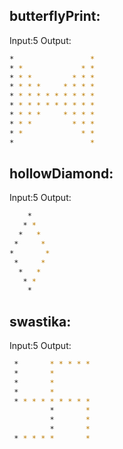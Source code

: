 butterflyPrint:
------------------------------------------
Input:5
Output:
```bash
*                 * 
* *             * * 
* * *         * * * 
* * * *     * * * * 
* * * * * * * * * * 
* * * * * * * * * * 
* * * *     * * * * 
* * *         * * * 
* *             * * 
*                 *
```

hollowDiamond:
-------------------------------------------
Input:5
Output:
```bash
    *
   * *
  *   *
 *     *
*       *
 *     *
  *   *
   * *
    *
```

swastika:
-------------------------------------------
Input:5
Output:

```bash
 *       * * * * *
 *       *        
 *       *        
 *       *        
 * * * * * * * * *
         *       *
         *       *
         *       *
 * * * * *       *
```
